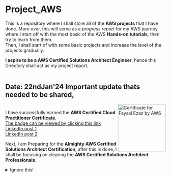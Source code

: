 # Project_AWS
This is a repository where I shall store all of the <b>AWS projects</b> that I have done. More over, this will serve as a <i>progress report</i> for my AWS journey where I start off with the most basic of the AWS <b>Hands-on tutorials</b>, then try to learn from them.  
Then, I shall start of with some basic projects and increase the level of the projects gradually.  

<b>I aspire to be a AWS Certified Solutions Architect Engineer</b>, hence this Directory shall act as my project report.   
<br />
## Date: 22ndJan'24 Important update thats needed to be shared,
[<img src="https://images.credly.com/size/680x680/images/00634f82-b07f-4bbd-a6bb-53de397fc3a6/image.png" alt="Certificate for Faysal Ezaz by AWS" align="right" width="150">](https://www.credly.com/badges/d60f30d9-1304-4ce6-a4a6-0322d307b88d/linked_in?t=s7oguy)  
I have successfully earned the <b>AWS Certified Cloud Practitioner Certificate</b>.  
[The badge can be viewed by clicking this link](https://www.credly.com/badges/d60f30d9-1304-4ce6-a4a6-0322d307b88d/public_url)  
[LinkedIn post 1](https://www.linkedin.com/feed/update/urn:li:activity:7155280608502403073/)   
[LinkedIn post 2](https://www.linkedin.com/feed/update/urn:li:activity:7155285219829239810/)  

Next, I am Preparing for the <b>Almighty AWS Certified Solutions Architect Certification</b>, after this is done, I shall be focusing on clearing the <strong>AWS Certified Solutions Architect Professionals</strong>.  


<details>
  <summary>Ignore this!</summary>
  I was trying to use []() in some other form.  
  The following code is the same.  
  <a href="https://www.linkedin.com/feed/update/urn:li:activity:7155280608502403073/" style="color: black; text-decoration: underline; text-decoration-style: dotted">LinkedIn post 1</a>  
  <br>
  To study about <b>Kubernetes - K8s</b> refer to this link: <a href="https://www.armosec.io/glossary/yaml-kubernetes/#:~:text=In%20the%20context%20of%20Kubernetes,with%20other%20objects%2C%20and%20more.">Click here</a>
</details>
